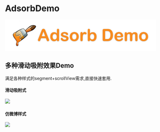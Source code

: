 # AdsorbDemo
<img width="500" height="" src="https://github.com/Shin1122/AdsorbDemo/blob/master/AdsorbDemo.png"/>

## 多种滑动吸附效果Demo
满足各种样式的segment+scrollView需求,直接快速套用.

#### 滑动吸附式
<img width="400" height="" src="https://github.com/Shin1122/AdsorbDemo/blob/master/demo1.2.gif"/>

#### 仿微博样式
<img width="400" height="" src="https://github.com/Shin1122/AdsorbDemo/blob/master/weibodemo.gif"/>
